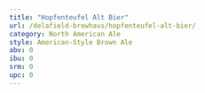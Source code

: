 ```yaml
---
title: "Hopfenteufel Alt Bier"
url: /delafield-brewhaus/hopfenteufel-alt-bier/
category: North American Ale
style: American-Style Brown Ale
abv: 0
ibu: 0
srm: 0
upc: 0
---
```


